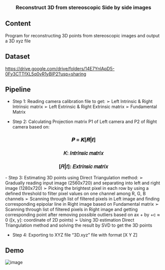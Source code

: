 <h3 align="center">
  Reconstruct 3D from stereoscopic Side by side images
</h3>

## Content
Program for reconstructing 3D points from stereoscopic images and output a 3D xyz file

## Dataset
https://drive.google.com/drive/folders/14E7YnlApD5-0Fy3CTTfXL5q0vR1yBIP2?usp=sharing

## Pipeline
- Step 1: Reading camera calibration file to get:
➢ Left Intrinsic & Right Intrinsic matrix
➢ Left Extrinsic & Right Extrinsic matrix
➢ Fundamental Matrix

- Step 2: Calculating Projection matrix P1 of Left camera and P2 of Right 
camera based on:
<h3 align="center">
  <h3 align="center">𝑷 = 𝑲[𝑹|𝒕]</h3>
  <h3 align="center">𝐾: 𝐼𝑛𝑡𝑟𝑖𝑛𝑠𝑖𝑐 𝑚𝑎𝑡𝑟𝑖𝑥</h3>
  <h3 align="center">[𝑅|𝑡]: 𝐸𝑥𝑡𝑟𝑖𝑛𝑠𝑖𝑐 𝑚𝑎𝑡𝑟𝑖𝑥</h3>
</h3>
- Step 3: Estimating 3D points using Direct Triangulation method:
➢ Gradually reading input image (2560x720) and separating into left and 
right image (1280x720)
➢ Picking the brightest pixel in each row by using a defined threshold to 
filter pixel values on one channel among R, G, B channels
➢ Scanning through list of filtered pixels in Left image and finding 
corresponding epipolar line in Right image based on Fundamental matrix
➢ Scanning through list of filtered pixels in Right image and getting 
corresponding point after removing possible outliers based on ax + by 
+c ≈ 0 ([x, y]: coordinate of 2D points)
➢ Using 3D estimation Direct Triangulation method and solving the 
result by SVD to get the 3D points

- Step 4: Exporting to XYZ file “3D.xyz” file with format [X Y Z]


## Demo
![image](https://user-images.githubusercontent.com/54583824/127175141-22dfdbfc-d4bd-4cbf-8912-80ef1021a5b2.png)
